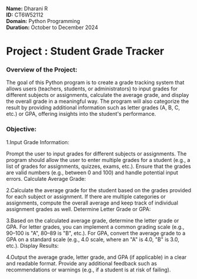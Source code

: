 **Name:** Dharani R<br>
**ID:** CT6W52112<br>
**Domain:** Python Programming<br>
**Duration:** October to December 2024 

# Project : Student Grade Tracker
### Overview of the Project:
   The goal of this Python program is to create a grade tracking system that allows users (teachers, students, or administrators) to input grades for different subjects or assignments, calculate the average grade, and display the overall grade in a meaningful way.
   The program will also categorize the result by providing additional information such as letter grades (A, B, C, etc.) or GPA, offering insights into the student's performance.

### Objective:
1.Input Grade Information:

Prompt the user to input grades for different subjects or assignments.
The program should allow the user to enter multiple grades for a student (e.g., a list of grades for assignments, quizzes, exams, etc.).
Ensure that the grades are valid numbers (e.g., between 0 and 100) and handle potential input errors.
Calculate Average Grade:

2.Calculate the average grade for the student based on the grades provided for each subject or assignment.
If there are multiple categories or assignments, compute the overall average and keep track of individual assignment grades as well.
Determine Letter Grade or GPA:

3.Based on the calculated average grade, determine the letter grade or GPA.
For letter grades, you can implement a common grading scale (e.g., 90–100 is "A", 80–89 is "B", etc.).
For GPA, convert the average grade to a GPA on a standard scale (e.g., 4.0 scale, where an "A" is 4.0, "B" is 3.0, etc.).
Display Results:

4.Output the average grade, letter grade, and GPA (if applicable) in a clear and readable format.
Provide any additional feedback such as recommendations or warnings (e.g., if a student is at risk of failing).

